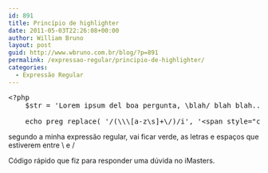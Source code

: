 ```yaml
---
id: 891
title: Princípio de highlighter
date: 2011-05-03T22:26:08+00:00
author: William Bruno
layout: post
guid: http://www.wbruno.com.br/blog/?p=891
permalink: /expressao-regular/principio-de-highlighter/
categories:
  - Expressão Regular
---
```

<pre name="code" class="php">&lt;?php
    $str = 'Lorem ipsum del boa pergunta, \blah/ blah blah... \SOU VERDE/... eu não sou, por que? ';

    echo preg_replace( '/(\\\[a-z\s]+\/)/i', '&lt;span style="color: #0f0;">$1&lt;/span>', $str );
</pre>

segundo a minha expressão regular, vai ficar verde, as letras e espaços que estiverem entre \ e /

Código rápido que fiz para responder uma dúvida no iMasters.